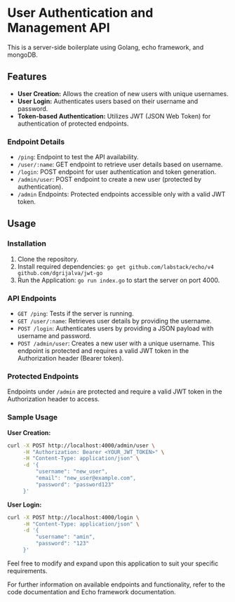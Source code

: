# User Authentication and Management API

This is a server-side boilerplate using Golang, echo framework, and mongoDB.

## Features

- **User Creation:** Allows the creation of new users with unique usernames.
- **User Login:** Authenticates users based on their username and password.
- **Token-based Authentication:** Utilizes JWT (JSON Web Token) for authentication of protected endpoints.

### Endpoint Details

- `/ping`: Endpoint to test the API availability.
- `/user/:name`: GET endpoint to retrieve user details based on username.
- `/login`: POST endpoint for user authentication and token generation.
- `/admin/user`: POST endpoint to create a new user (protected by authentication).
- `/admin` Endpoints: Protected endpoints accessible only with a valid JWT token.

## Usage

### Installation

1. Clone the repository.
2. Install required dependencies: `go get github.com/labstack/echo/v4 github.com/dgrijalva/jwt-go`
3. Run the Application: `go run index.go` to start the server on port 4000.

### API Endpoints

- `GET /ping`: Tests if the server is running.
- `GET /user/:name`: Retrieves user details by providing the username.
- `POST /login`: Authenticates users by providing a JSON payload with username and password.
- `POST /admin/user`: Creates a new user with a unique username. This endpoint is protected and requires a valid JWT token in the Authorization header (Bearer token).

### Protected Endpoints

Endpoints under `/admin` are protected and require a valid JWT token in the Authorization header to access.


### Sample Usage

**User Creation:**
```bash
curl -X POST http://localhost:4000/admin/user \
     -H "Authorization: Bearer <YOUR_JWT_TOKEN>" \
     -H "Content-Type: application/json" \
     -d '{
         "username": "new_user",
         "email": "new_user@example.com",
         "password": "password123"
     }'
```

**User Login:**
```bash
curl -X POST http://localhost:4000/login \
     -H "Content-Type: application/json" \
     -d '{
         "username": "amin",
         "password": "123"
     }'
```

Feel free to modify and expand upon this application to suit your specific requirements.

For further information on available endpoints and functionality, refer to the code documentation and Echo framework documentation.
